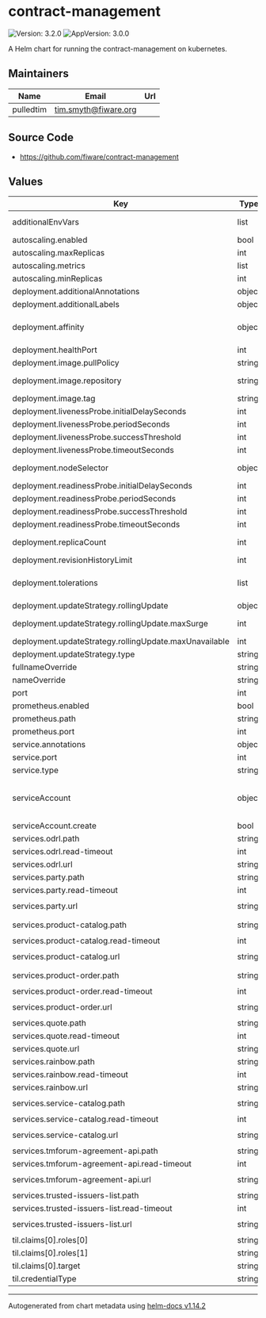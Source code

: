 # contract-management

![Version: 3.2.0](https://img.shields.io/badge/Version-3.2.0-informational?style=flat-square) ![AppVersion: 3.0.0](https://img.shields.io/badge/AppVersion-3.0.0-informational?style=flat-square)

A Helm chart for running the contract-management on kubernetes.

## Maintainers

| Name | Email | Url |
| ---- | ------ | --- |
| pulledtim | <tim.smyth@fiware.org> |  |

## Source Code

* <https://github.com/fiware/contract-management>

## Values

| Key | Type | Default | Description |
|-----|------|---------|-------------|
| additionalEnvVars | list | `[]` | a list of additional env vars to be set, check the til docu for all available options |
| autoscaling.enabled | bool | `false` |  |
| autoscaling.maxReplicas | int | `10` | maximum number of running pods |
| autoscaling.metrics | list | `[]` | metrics to react on |
| autoscaling.minReplicas | int | `1` | minimum number of running pods |
| deployment.additionalAnnotations | object | `{}` | additional annotations for the deployment, if required |
| deployment.additionalLabels | object | `{}` | additional labels for the deployment, if required |
| deployment.affinity | object | `{}` | affinity template ref: https://kubernetes.io/docs/concepts/configuration/assign-pod-node/#affinity-and-anti-affinity |
| deployment.healthPort | int | `9090` | port to request health information at |
| deployment.image.pullPolicy | string | `"IfNotPresent"` | specification of the image pull policy |
| deployment.image.repository | string | `"quay.io/fiware/contract-management"` | til image name ref: https://quay.io/repository/fiware/contract-management |
| deployment.image.tag | string | `"3.2.0"` | tag of the image to be used |
| deployment.livenessProbe.initialDelaySeconds | int | `30` |  |
| deployment.livenessProbe.periodSeconds | int | `10` |  |
| deployment.livenessProbe.successThreshold | int | `1` |  |
| deployment.livenessProbe.timeoutSeconds | int | `30` |  |
| deployment.nodeSelector | object | `{}` | selector template ref: https://kubernetes.io/docs/user-guide/node-selection/ |
| deployment.readinessProbe.initialDelaySeconds | int | `31` |  |
| deployment.readinessProbe.periodSeconds | int | `10` |  |
| deployment.readinessProbe.successThreshold | int | `1` |  |
| deployment.readinessProbe.timeoutSeconds | int | `30` |  |
| deployment.replicaCount | int | `1` | initial number of target replications, can be different if autoscaling is enabled |
| deployment.revisionHistoryLimit | int | `3` | number of old replicas to be retained |
| deployment.tolerations | list | `[]` | tolerations template ref: ref: https://kubernetes.io/docs/concepts/configuration/taint-and-toleration/ |
| deployment.updateStrategy.rollingUpdate | object | `{"maxSurge":1,"maxUnavailable":0}` | new pods will be added gradually |
| deployment.updateStrategy.rollingUpdate.maxSurge | int | `1` | number of pods that can be created above the desired amount while updating |
| deployment.updateStrategy.rollingUpdate.maxUnavailable | int | `0` | number of pods that can be unavailable while updating |
| deployment.updateStrategy.type | string | `"RollingUpdate"` | type of the update |
| fullnameOverride | string | `""` | option to override the fullname config in the _helpers.tpl |
| nameOverride | string | `""` | option to override the name config in the _helpers.tpl |
| port | int | `8080` | port that the til container uses |
| prometheus.enabled | bool | `true` | should prometheus scrape be enabled |
| prometheus.path | string | `"/prometheus"` | path for prometheus scrape |
| prometheus.port | int | `9090` | port prometheus scrape is available at |
| service.annotations | object | `{}` | additional annotations, if required |
| service.port | int | `8080` | port to be used by the service |
| service.type | string | `"ClusterIP"` | service type |
| serviceAccount | object | `{"create":false}` | if a til specific service account should be used, it can be configured here ref: https://kubernetes.io/docs/tasks/configure-pod-container/configure-service-account/ |
| serviceAccount.create | bool | `false` | specifies if the account should be created |
| services.odrl.path | string | `"/"` |  |
| services.odrl.read-timeout | int | `30` |  |
| services.odrl.url | string | `"http://odrl-pap:8080"` |  |
| services.party.path | string | `"/tmf-api/party/v4"` |  |
| services.party.read-timeout | int | `30` |  |
| services.party.url | string | `"http://tm-forum-api-party-catalog:8080"` |  |
| services.product-catalog.path | string | `"/tmf-api/productCatalogManagement/v4"` |  |
| services.product-catalog.read-timeout | int | `30` |  |
| services.product-catalog.url | string | `"http://tm-forum-api-product-catalog:8080"` |  |
| services.product-order.path | string | `"/tmf-api/productOrderingManagement/v4"` |  |
| services.product-order.read-timeout | int | `30` |  |
| services.product-order.url | string | `"http://tm-forum-api-product-ordering-management:8080"` |  |
| services.quote.path | string | `"/tmf-api/quote/v4"` |  |
| services.quote.read-timeout | int | `30` |  |
| services.quote.url | string | `"http://tm-forum-api-quote:8080"` |  |
| services.rainbow.path | string | `"/"` |  |
| services.rainbow.read-timeout | int | `30` |  |
| services.rainbow.url | string | `"http://rainbow:8080"` |  |
| services.service-catalog.path | string | `"/tmf-api/serviceCatalogManagement/v4"` |  |
| services.service-catalog.read-timeout | int | `30` |  |
| services.service-catalog.url | string | `"http://tm-forum-api-service-catalog:8080"` |  |
| services.tmforum-agreement-api.path | string | `"/tmf-api/agreementManagement/v4"` |  |
| services.tmforum-agreement-api.read-timeout | int | `30` |  |
| services.tmforum-agreement-api.url | string | `"http://tm-forum-api-agreement:8080"` |  |
| services.trusted-issuers-list.path | string | `""` |  |
| services.trusted-issuers-list.read-timeout | int | `30` |  |
| services.trusted-issuers-list.url | string | `"http://trusted-issuers-list:8080"` |  |
| til.claims[0].roles[0] | string | `"Consumer"` |  |
| til.claims[0].roles[1] | string | `"Admin"` |  |
| til.claims[0].target | string | `"did:some:service"` |  |
| til.credentialType | string | `"MyCredential"` |  |

----------------------------------------------
Autogenerated from chart metadata using [helm-docs v1.14.2](https://github.com/norwoodj/helm-docs/releases/v1.14.2)
